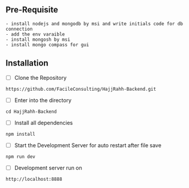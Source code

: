 ## Pre-Requisite
```
- install nodejs and mongodb by msi and write initials code for db connection
- add the env varaible
- install mongosh by msi
- install mongo compass for gui
```

## Installation

- [ ] Clone the Repository
```
https://github.com/FacileConsulting/HajjRahh-Backend.git
```
- [ ] Enter into the directory
```
cd HajjRahh-Backend
```
- [ ] Install all dependencies
```
npm install
```
- [ ] Start the Development Server for auto restart after file save
```
npm run dev
```
- [ ] Development server run on
```
http://localhost:8888
```

